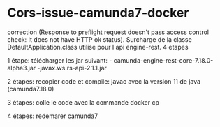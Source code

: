 # Cors-issue-camunda7-docker
correction (Response to preflight request doesn't pass access control check: It does not have HTTP ok status). 
Surcharge de la classe DefaultApplication.class utilise pour l'api engine-rest.
4 etapes

1 étape: télécharger les jar suivant: - camunda-engine-rest-core-7.18.0-alpha3.jar 
-javax.ws.rs-api-2.1.1.jar

2 étapes: recopier code et compile: javac avec la version 11 de java (camunda7.18.0)

3 étapes: colle le code avec la commande docker cp

4 étapes: redemarer camunda7

 
